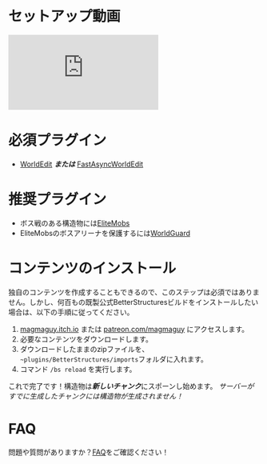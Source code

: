 # セットアップ動画

<div class="outer-container">
<div class="iframe-container">
  <iframe class="video-iframe" src="https://www.youtube.com/embed/1z47lSxmyq0?si=zCk9OfM9b-FH7nUU" title="YouTube video player" frameborder="0" allow="accelerometer; autoplay; clipboard-write; encrypted-media; gyroscope; picture-in-picture; web-share" allowfullscreen></iframe>
</div>
</div>

# 必須プラグイン

- [WorldEdit](https://dev.bukkit.org/projects/worldedit) ***または*** [FastAsyncWorldEdit](https://www.spigotmc.org/resources/fastasyncworldedit.13932/)

# 推奨プラグイン

- ボス戦のある構造物には[EliteMobs](https://www.spigotmc.org/resources/%E2%9A%94elitemobs%E2%9A%94.40090/)
- EliteMobsのボスアリーナを保護するには[WorldGuard](https://dev.bukkit.org/projects/worldguard)

# コンテンツのインストール

独自のコンテンツを作成することもできるので、このステップは必須ではありません。しかし、何百もの既製公式BetterStructuresビルドをインストールしたい場合は、以下の手順に従ってください。

1) [magmaguy.itch.io](https://magmaguy.itch.io/) または [patreon.com/magmaguy](https://www.patreon.com/magmaguy) にアクセスします。
2) 必要なコンテンツをダウンロードします。
3) ダウンロードしたままのzipファイルを、`~plugins/BetterStructures/imports`フォルダに入れます。
4) コマンド `/bs reload` を実行します。

これで完了です！構造物は***新しいチャンク***にスポーンし始めます。
*サーバーがすでに生成したチャンクには構造物が生成されません！*

# FAQ

問題や質問がありますか？[FAQ]($language$/betterstructures/faq.md)をご確認ください！

